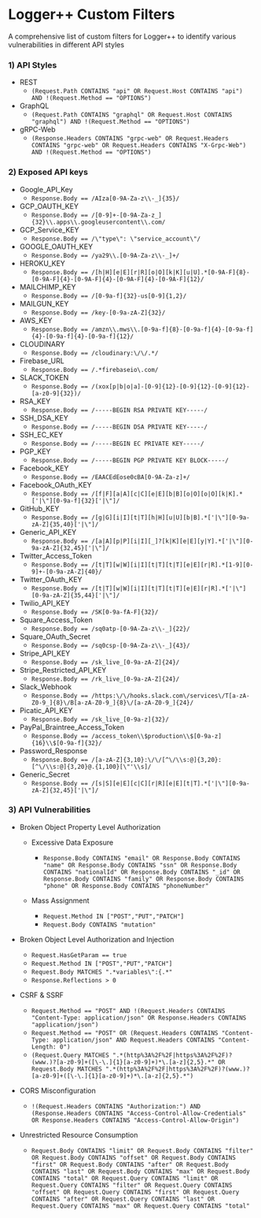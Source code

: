 
# Logger++ Custom Filters 
A comprehensive list of custom filters for Logger++ to identify various vulnerabilities in different API styles

### 1) API Styles
- REST
  - ```(Request.Path CONTAINS "api" OR Request.Host CONTAINS "api") AND !(Request.Method == "OPTIONS")```
- GraphQL 
  - ```(Request.Path CONTAINS "graphql" OR Request.Host CONTAINS "graphql") AND !(Request.Method == "OPTIONS")```
- gRPC-Web
  - ```(Response.Headers CONTAINS "grpc-web" OR Request.Headers CONTAINS "grpc-web" OR Request.Headers CONTAINS "X-Grpc-Web") AND !(Request.Method == "OPTIONS") ```
 
### 2) Exposed API keys  
- Google_API_Key
  - ```Response.Body == /AIza[0-9A-Za-z\\-_]{35}/```
- GCP_OAUTH_KEY 
  - ```Response.Body == /[0-9]+-[0-9A-Za-z_]{32}\\.apps\\.googleusercontent\\.com/```
- GCP_Service_KEY
  - ```Response.Body == /\"type\": \"service_account\"/```
- GOOGLE_OAUTH_KEY
  - ```Response.Body == /ya29\\.[0-9A-Za-z\\-_]+/```
- HEROKU_KEY 
  - ```Response.Body == /[h|H][e|E][r|R][o|O][k|K][u|U].*[0-9A-F]{8}-[0-9A-F]{4}-[0-9A-F]{4}-[0-9A-F]{4}-[0-9A-F]{12}/```
- MAILCHIMP_KEY
  - ```Response.Body == /[0-9a-f]{32}-us[0-9]{1,2}/```
- MAILGUN_KEY
  - ```Response.Body == /key-[0-9a-zA-Z]{32}/```
- AWS_KEY 
  - ```Response.Body == /amzn\\.mws\\.[0-9a-f]{8}-[0-9a-f]{4}-[0-9a-f]{4}-[0-9a-f]{4}-[0-9a-f]{12}/```
- CLOUDINARY
  - ```Response.Body == /cloudinary:\/\/.*/```
- Firebase_URL
  - ```Response.Body == /.*firebaseio\.com/```
- SLACK_TOKEN 
  - ```Response.Body == /(xox[p|b|o|a]-[0-9]{12}-[0-9]{12}-[0-9]{12}-[a-z0-9]{32})/```
- RSA_KEY
  - ```Response.Body == /-----BEGIN RSA PRIVATE KEY-----/```
- SSH_DSA_KEY
  - ```Response.Body == /-----BEGIN DSA PRIVATE KEY-----/```
- SSH_EC_KEY 
  - ```Response.Body == /-----BEGIN EC PRIVATE KEY-----/```
- PGP_KEY
  - ```Response.Body == /-----BEGIN PGP PRIVATE KEY BLOCK-----/```
- Facebook_KEY
  - ```Response.Body == /EAACEdEose0cBA[0-9A-Za-z]+/```
- Facebook_OAuth_KEY 
  - ```Response.Body == /[f|F][a|A][c|C][e|E][b|B][o|O][o|O][k|K].*['|\"][0-9a-f]{32}['|\"]/```
- GitHub_KEY
  - ```Response.Body == /[g|G][i|I][t|T][h|H][u|U][b|B].*['|\"][0-9a-zA-Z]{35,40}['|\"]/```
- Generic_API_KEY
  - ```Response.Body == /[a|A][p|P][i|I][_]?[k|K][e|E][y|Y].*['|\"][0-9a-zA-Z]{32,45}['|\"]/```
- Twitter_Access_Token
  - ```Response.Body == /[t|T][w|W][i|I][t|T][t|T][e|E][r|R].*[1-9][0-9]+-[0-9a-zA-Z]{40}/```
- Twitter_OAuth_KEY
  - ```Response.Body == /[t|T][w|W][i|I][t|T][t|T][e|E][r|R].*['|\"][0-9a-zA-Z]{35,44}['|\"]/```
- Twilio_API_KEY
  - ```Response.Body == /SK[0-9a-fA-F]{32}/```
- Square_Access_Token 
  - ```Response.Body == /sq0atp-[0-9A-Za-z\\-_]{22}/```
- Square_OAuth_Secret
  - ```Response.Body == /sq0csp-[0-9A-Za-z\\-_]{43}/```
- Stripe_API_KEY
  - ```Response.Body == /sk_live_[0-9a-zA-Z]{24}/```
- Stripe_Restricted_API_KEY
  - ```Response.Body == /rk_live_[0-9a-zA-Z]{24}/```
- Slack_Webhook 
  - ```Response.Body == /https:\/\/hooks.slack.com\/services\/T[a-zA-Z0-9_]{8}\/B[a-zA-Z0-9_]{8}\/[a-zA-Z0-9_]{24}/```
- Picatic_API_KEY
  - ```Response.Body == /sk_live_[0-9a-z]{32}/```
- PayPal_Braintree_Access_Token
  - ```Response.Body == /access_token\\$production\\$[0-9a-z]{16}\\$[0-9a-f]{32}/```
- Password_Response
  - ```Response.Body == /[a-zA-Z]{3,10}:\/\/[^\/\\s:@]{3,20}:[^\/\\s:@]{3,20}@.{1,100}[\"'\\s]/```
- Generic_Secret
  - ```Response.Body == /[s|S][e|E][c|C][r|R][e|E][t|T].*['|\"][0-9a-zA-Z]{32,45}['|\"]/```
      
### 3) API Vulnerabilities 

- Broken Object Property Level Authorization
  - Excessive Data Exposure
    - ```Response.Body CONTAINS "email" OR Response.Body CONTAINS "name" OR Response.Body CONTAINS "ssn" OR Response.Body CONTAINS "nationalId" OR Response.Body CONTAINS "_id" OR Response.Body CONTAINS "family" OR Response.Body CONTAINS "phone" OR Response.Body CONTAINS "phoneNumber"```

  - Mass Assignment 
     - ```Request.Method IN ["POST","PUT","PATCH"]```
     - ```Request.Body CONTAINS "mutation"```
   
 - Broken Object Level Authorization and Injection
      - ```Request.HasGetParam == true```
      - ```Request.Method IN ["POST","PUT","PATCH"]```
      - ```Request.Body MATCHES ".*variables\":{.*"```
      - ```Response.Reflections > 0```
          
- CSRF & SSRF
    - ```Request.Method == "POST" AND !(Request.Headers CONTAINS "Content-Type: application/json" OR Response.Headers CONTAINS "application/json")```
	- ```Request.Method == "POST" OR (Request.Headers CONTAINS "Content-Type: application/json" AND Request.Headers CONTAINS "Content-Length: 0")```
	- ```(Request.Query MATCHES ".*(http%3A%2F%2F|https%3A%2F%2F)?(www.)?[a-z0-9]+([\-\.]{1}[a-z0-9]+)*\.[a-z]{2,5}.*" OR Request.Body MATCHES ".*(http%3A%2F%2F|https%3A%2F%2F)?(www.)?[a-z0-9]+([\-\.]{1}[a-z0-9]+)*\.[a-z]{2,5}.*")```
-  CORS Misconfiguration
	  - ```!(Request.Headers CONTAINS "Authorization:") AND (Response.Headers CONTAINS "Access-Control-Allow-Credentials" OR Response.Headers CONTAINS "Access-Control-Allow-Origin")```
  - Unrestricted Resource Consumption
	  - ```Request.Body CONTAINS "limit" OR Request.Body CONTAINS "filter" OR Request.Body CONTAINS "offset" OR Request.Body CONTAINS "first" OR Request.Body CONTAINS "after" OR Request.Body CONTAINS "last" OR Request.Body CONTAINS "max" OR Request.Body CONTAINS "total" OR Request.Query CONTAINS "limit" OR Request.Query CONTAINS "filter" OR Request.Query CONTAINS "offset" OR Request.Query CONTAINS "first" OR Request.Query CONTAINS "after" OR Request.Query CONTAINS "last" OR Request.Query CONTAINS "max" OR Request.Query CONTAINS "total"```

